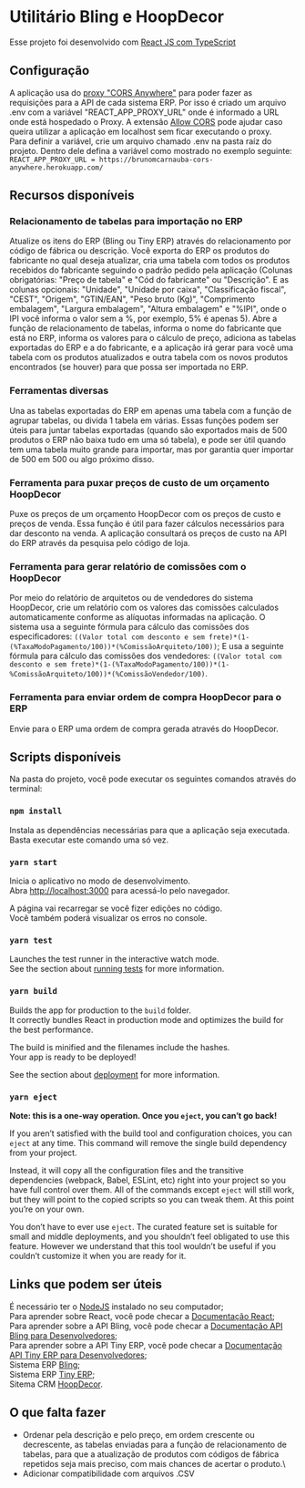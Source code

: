 # Utilitário Bling e HoopDecor

Esse projeto foi desenvolvido com [React JS com TypeScript](https://github.com/facebook/create-react-app) 

## Configuração
A aplicação usa do [proxy "CORS Anywhere"](https://github.com/Rob--W/cors-anywhere) para poder fazer as requisições para a API de cada sistema ERP. Por isso é criado um arquivo .env com a variável "REACT_APP_PROXY_URL" onde é informado a URL onde está hospedado o Proxy. A extensão [Allow CORS](https://chrome.google.com/webstore/detail/allow-cors-access-control/lhobafahddgcelffkeicbaginigeejlf?hl=pt) pode ajudar caso queira utilizar a aplicação em localhost sem ficar executando o proxy.\
Para definir a variável, crie um arquivo chamado .env na pasta raíz do projeto. Dentro dele defina a variável como mostrado no exemplo seguinte: `REACT_APP_PROXY_URL = https://brunomcarnauba-cors-anywhere.herokuapp.com/`

## Recursos disponíveis

### Relacionamento de tabelas para importação no ERP
Atualize os itens do ERP (Bling ou Tiny ERP) através do relacionamento por código de fábrica ou descrição. Você exporta do ERP os produtos do fabricante no qual deseja atualizar, cria uma tabela com todos os produtos recebidos do fabricante seguindo o padrão pedido pela aplicação (Colunas obrigatórias: "Preço de tabela" e "Cód do fabricante" ou "Descrição". E as colunas opcionais: "Unidade", "Unidade por caixa", "Classificação fiscal", "CEST", "Origem", "GTIN/EAN", "Peso bruto (Kg)", "Comprimento embalagem", "Largura embalagem", "Altura embalagem" e "%IPI", onde o IPI você informa o valor sem a %, por exemplo, 5% é apenas 5). Abre a função de relacionamento de tabelas, informa o nome do fabricante que está no ERP, informa os valores para o cálculo de preço, adiciona as tabelas exportadas do ERP e a do fabricante, e a aplicação irá gerar para você uma tabela com os produtos atualizados e outra tabela com os novos produtos encontrados (se houver) para que possa ser importada no ERP.

### Ferramentas diversas
Una as tabelas exportadas do ERP em apenas uma tabela com a função de agrupar tabelas, ou divida 1 tabela em várias.
Essas funções podem ser úteis para juntar tabelas exportadas (quando são exportados mais de 500 produtos o ERP não baixa tudo em uma só tabela), e pode ser útil quando tem uma tabela muito grande para importar, mas por garantia quer importar de 500 em 500 ou algo próximo disso.

### Ferramenta para puxar preços de custo de um orçamento HoopDecor
Puxe os preços de um orçamento HoopDecor com os preços de custo e preços de venda. Essa função é útil para fazer cálculos necessários para dar desconto na venda.
A aplicação consultará os preços de custo na API do ERP através da pesquisa pelo código de loja.

### Ferramenta para gerar relatório de comissões com o HoopDecor
Por meio do relatório de arquitetos ou de vendedores do sistema HoopDecor, crie um relatório com os valores das comissões calculados automaticamente conforme as alíquotas informadas na aplicação.
O sistema usa a seguinte fórmula para cálculo das comissões dos especificadores: `((Valor total com desconto e sem frete)*(1-(%TaxaModoPagamento/100))*(%ComissãoArquiteto/100))`;
E usa a seguinte fórmula para cálculo das comissões dos vendedores: `((Valor total com desconto e sem frete)*(1-(%TaxaModoPagamento/100))*(1-%ComissãoArquiteto/100))*(%ComissãoVendedor/100)`.

### Ferramenta para enviar ordem de compra HoopDecor para o ERP
Envie para o ERP uma ordem de compra gerada através do HoopDecor.

## Scripts disponíveis

Na pasta do projeto, você pode executar os seguintes comandos através do terminal:

### `npm install`

Instala as dependências necessárias para que a aplicação seja executada. Basta executar este comando uma só vez.

### `yarn start`

Inicia o aplicativo no modo de desenvolvimento.\
Abra [http://localhost:3000](http://localhost:3000) para acessá-lo pelo navegador.

A página vai recarregar se você fizer edições no código.\
Você também poderá visualizar os erros no console.

### `yarn test`

Launches the test runner in the interactive watch mode.\
See the section about [running tests](https://facebook.github.io/create-react-app/docs/running-tests) for more information.

### `yarn build`

Builds the app for production to the `build` folder.\
It correctly bundles React in production mode and optimizes the build for the best performance.

The build is minified and the filenames include the hashes.\
Your app is ready to be deployed!

See the section about [deployment](https://facebook.github.io/create-react-app/docs/deployment) for more information.

### `yarn eject`

**Note: this is a one-way operation. Once you `eject`, you can’t go back!**

If you aren’t satisfied with the build tool and configuration choices, you can `eject` at any time. This command will remove the single build dependency from your project.

Instead, it will copy all the configuration files and the transitive dependencies (webpack, Babel, ESLint, etc) right into your project so you have full control over them. All of the commands except `eject` will still work, but they will point to the copied scripts so you can tweak them. At this point you’re on your own.

You don’t have to ever use `eject`. The curated feature set is suitable for small and middle deployments, and you shouldn’t feel obligated to use this feature. However we understand that this tool wouldn’t be useful if you couldn’t customize it when you are ready for it.

## Links que podem ser úteis

É necessário ter o [NodeJS](https://nodejs.org/en/) instalado no seu computador;<br/>
Para aprender sobre React, você pode checar a [Documentação React](https://reactjs.org/);<br/>
Para aprender sobre a API Bling, você pode checar a [Documentação API Bling para Desenvolvedores](https://ajuda.bling.com.br/hc/pt-br/categories/360002186394-API-para-Desenvolvedores);<br/>
Para aprender sobre a API Tiny ERP, você pode checar a [Documentação API Tiny ERP para Desenvolvedores](https://www.tiny.com.br/ajuda/api/api2);<br/>
Sistema ERP [Bling](https://www.bling.com.br/home);<br/>
Sistema ERP [Tiny ERP](https://www.tiny.com.br/);<br/>
Sitema CRM [HoopDecor](https://hoopdecor.com/).

## O que falta fazer

- Ordenar pela descrição e pelo preço, em ordem crescente ou decrescente, as tabelas enviadas para a função de relacionamento de tabelas, para que a atualização de produtos com códigos de fábrica repetidos seja mais preciso, com mais chances de acertar o produto.\
- Adicionar compatibilidade com arquivos .CSV
